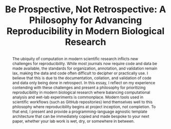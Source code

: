 ---
layout: publication
image: reproducibility/cover.png
year: 2022
doi: "10.48550/arXiv:2210.02593"
title: >
   Be Prospective, Not Retrospective: A Philosophy for Advancing Reproducibility in Modern Biological Research 
abstract: >
    The ubiquity of computation in modern scientific research inflicts new challenges for reproducibility. While most journals now require code and data be made available, the standards for organization, annotation, and validation remain lax, making the data and code often difficult to decipher or practically use. I believe that this is due to the documentation, collation, and validation of code and data only being done in retrospect. In this essay, I reflect on my experience contending with these challenges and present a philosophy for prioritizing reproducibility in modern biological research where balancing computational analysis and wet-lab experiments is commonplace. Modern tools used in scientific workflows (such as GitHub repositories) lend themselves well to this philosophy where reproducibility begins at project inception, not completion. To that end, I present and provide a programming-language agnostic template architecture that can be immediately copied and made bespoke to your next paper, whether your lab work is wet, dry, or somewhere in between. 
authors:
    - Griffin Chure<sup>⛧</sup>
journal: arXiv
buttons:
    - name: PDF
      icon: fas fa-file-pdf
      link: reproducibility/Chure2022b_reproducibility.pdf
    - name: Template GitHub Repository
      icon: fas fa-solid fa-github
---